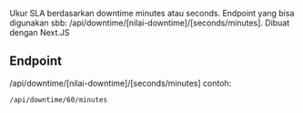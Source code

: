 Ukur SLA berdasarkan downtime minutes atau seconds. Endpoint yang bisa digunakan sbb: /api/downtime/[nilai-downtime]/[seconds/minutes]. Dibuat dengan Next.JS

## Endpoint

/api/downtime/[nilai-downtime]/[seconds/minutes]
contoh:

```bash
/api/downtime/60/minutes
```
